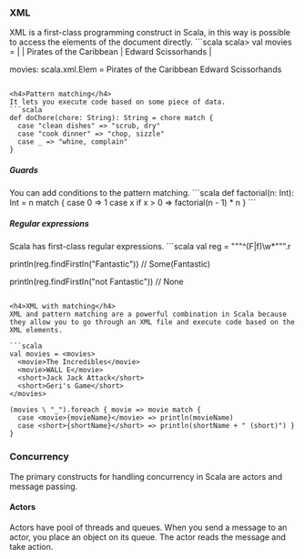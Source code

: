 <h3>XML</h3>
XML is a first-class programming construct in Scala, in this way is possible to access the elements of the document directly.
```scala
scala> val movies =
  | <movies>
  |     <movie genre="action">Pirates of the Caribbean</movie>
  |     <movie genre="fairytale">Edward Scissorhands</movie>
  | </movies>

movies: scala.xml.Elem =
  <movies>
       <movie genre="action">Pirates of the Caribbean</movie>
       <movie genre="fairytale">Edward Scissorhands</movie>
  </movies>
```

<h4>Pattern matching</h4>
It lets you execute code based on some piece of data.
```scala
def doChore(chore: String): String = chore match {
  case "clean dishes" => "scrub, dry"
  case "cook dinner" => "chop, sizzle"
  case _ => "whine, complain"
}
```

<h5>Guards</h5>
You can add conditions to the pattern matching.
```scala
def factorial(n: Int): Int = n match {
  case 0 => 1
  case x if x > 0 => factorial(n - 1) * n
}
```

<h5>Regular expressions</h5>
Scala has first-class regular expressions.
```scala
val reg = """^(F|f)\w*""".r

println(reg.findFirstIn("Fantastic"))
// Some(Fantastic)

println(reg.findFirstIn("not Fantastic"))
// None
```

<h4>XML with matching</h4>
XML and pattern matching are a powerful combination in Scala because they allow you to go through an XML file and execute code based on the XML elements.

```scala
val movies = <movies>
  <movie>The Incredibles</movie>
  <movie>WALL E</movie>
  <short>Jack Jack Attack</short>
  <short>Geri's Game</short>
</movies>

(movies \ "_").foreach { movie => movie match {
  case <movie>{movieName}</movie> => println(movieName)
  case <short>{shortName}</short> => println(shortName + " (short)") }
}
```

<h3>Concurrency</h3>
The primary constructs for handling concurrency in Scala are actors and message passing.

<h4>Actors</h4>
Actors have pool of threads and queues. When you send a message to an actor, you place an object on its queue. The actor reads the message and take action.
